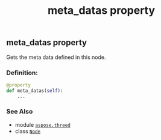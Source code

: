 ﻿---
title: meta_datas property
second_title: Aspose.3D for Python via .NET API References
description: 
type: docs
weight: 240
url: /aspose.threed/node/meta_datas/
is_root: false
---

## meta_datas property


Gets the meta data defined in this node.
### Definition:
```python
@property
def meta_datas(self):
    ...
```

### See Also
* module [`aspose.threed`](../../)
* class [`Node`](/3d/python-net/aspose.threed/node)

